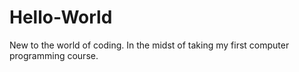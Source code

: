 # Hello-World
New to the world of coding. In the midst of taking my first computer programming course.
